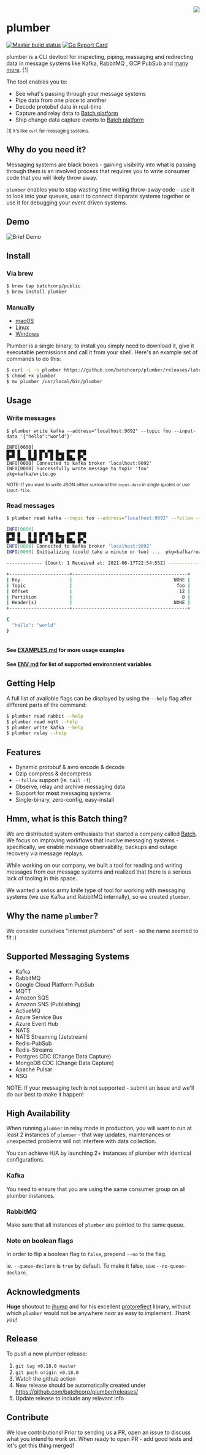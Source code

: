 
<img src="https://github.com/batchcorp/plumber/blob/master/assets/gopher.png?raw=true" align="right" />

plumber
=======

[![Master build status](https://github.com/batchcorp/plumber/workflows/master/badge.svg)](https://github.com/batchcorp/p) [![Go Report Card](https://goreportcard.com/badge/github.com/batchcorp/plumber)](https://goreportcard.com/badge/github.com/batchcorp/plumber)

plumber is a CLI devtool for inspecting, piping, massaging and redirecting data
in message systems like Kafka, RabbitMQ , GCP PubSub and 
[many more](#supported-messaging-systems). \[1]

The tool enables you to:

* See what's passing through your message systems
* Pipe data from one place to another
* Decode protobuf data in real-time
* Capture and relay data to [Batch platform](https://batch.sh)
* Ship change data capture events to [Batch platform](https://batch.sh)

<sub>\[1] It's like `curl` for messaging systems.</sub>

## Why do you need it?

Messaging systems are black boxes - gaining visibility into what is passing
through them is an involved process that requires you to write consumer code
that you will likely throw away.

`plumber` enables you to stop wasting time writing throw-away code - use it to
look into your queues, use it to connect disparate systems together or use it
for debugging your event driven systems.

## Demo

![Brief Demo](./assets/demo.gif)

## Install

### Via brew

```bash
$ brew tap batchcorp/public
$ brew install plumber
```

### Manually

* [macOS](https://github.com/batchcorp/plumber/releases/latest/download/plumber-darwin)
* [Linux](https://github.com/batchcorp/plumber/releases/latest/download/plumber-linux)
* [Windows](https://github.com/batchcorp/plumber/releases/latest/download/plumber-windows.exe)

Plumber is a single binary, to install you simply need to download it, give it executable
permissions and call it from your shell. Here's an example set of commands to do this:

```bash
$ curl -L -o plumber https://github.com/batchcorp/plumber/releases/latest/download/plumber-darwin
$ chmod +x plumber
$ mv plumber /usr/local/bin/plumber
```

## Usage

### Write messages

```
$ plumber write kafka --address="localhost:9092" --topic foo --input-data '{"hello":"world"}'

INFO[0000]
█▀█ █   █ █ █▀▄▀█ █▄▄ █▀▀ █▀█
█▀▀ █▄▄ █▄█ █ ▀ █ █▄█ ██▄ █▀▄
INFO[0000] Connected to kafka broker 'localhost:9092'
INFO[0000] Successfully wrote message to topic 'foo'     pkg=kafka/write.go
```

<sub>NOTE: If you want to write JSON either surround the `input-data` in single
quotes or use `input-file`.

### Read messages

```bash
$ plumber read kafka --topic foo --address="localhost:9092" --follow --json

INFO[0000]
█▀█ █   █ █ █▀▄▀█ █▄▄ █▀▀ █▀█
█▀▀ █▄▄ █▄█ █ ▀ █ █▄█ ██▄ █▀▄
INFO[0000] Connected to kafka broker 'localhost:9092'
INFO[0000] Initializing (could take a minute or two) ...  pkg=kafka/read.go

------------- [Count: 1 Received at: 2021-06-17T22:54:55Z] -------------------

+----------------------+------------------------------------------+
| Key                  |                                     NONE |
| Topic                |                                      foo |
| Offset               |                                       12 |
| Partition            |                                        0 |
| Header(s)            |                                     NONE |
+----------------------+------------------------------------------+

{
  "hello": "world"
}
```

<IMG>


#### See [EXAMPLES.md](https://github.com/batchcorp/plumber/blob/master/EXAMPLES.md) for more usage examples
#### See [ENV.md](https://github.com/batchcorp/plumber/blob/master/ENV.md) for list of supported environment variables

## Getting Help

A full list of available flags can be displayed by using the `--help` flag after
different parts of the command:

```bash
$ plumber read rabbit --help
$ plumber read mqtt --help
$ plumber write kafka --help
$ plumber relay --help
```

## Features

* Dynamic protobuf & avro encode & decode
* Gzip compress & decompress
* `--follow` support (ie. `tail -f`)
* Observe, relay and archive messaging data
* Support for **most** messaging systems
* Single-binary, zero-config, easy-install

## Hmm, what is this Batch thing?

We are distributed system enthusiasts that started a company called
[Batch](https://batch.sh). We focus on improving workflows that involve
messaging systems - specifically, we enable message observability, backups and
outage recovery via message replays.

While working on our company, we built a tool for reading and writing messages
from our message systems and realized that there is a serious lack of tooling
in this space.

We wanted a swiss army knife type of tool for working with messaging systems
(we use Kafka and RabbitMQ internally), so we created `plumber`.

## Why the name `plumber`?

We consider ourselves "internet plumbers" of sort - so the name seemed to fit :)

## Supported Messaging Systems

* Kafka
* RabbitMQ
* Google Cloud Platform PubSub
* MQTT
* Amazon SQS
* Amazon SNS (Publishing)
* ActiveMQ
* Azure Service Bus
* Azure Event Hub
* NATS
* NATS Streaming (Jetstream) 
* Redis-PubSub
* Redis-Streams
* Postgres CDC (Change Data Capture)
* MongoDB CDC (Change Data Capture)
* Apache Pulsar
* NSQ

NOTE: If your messaging tech is not supported - submit an issue and we'll do
our best to make it happen!

## High Availability
When running `plumber` in relay mode in production, you will want to run at
least 2 instances of `plumber` - that way updates, maintenances or unexpected
problems will not interfere with data collection.

You can achieve H/A by launching 2+ instances of plumber with identical 
configurations.

### Kafka
You need to ensure that you are using the same consumer group on all plumber
instances.

### RabbitMQ
Make sure that all instances of `plumber` are pointed to the same queue.

### Note on boolean flags
In order to flip a boolean flag to `false`, prepend `--no` to the flag.

ie. `--queue-declare` is `true` by default. To make it false, use `--no-queue-declare`.

## Acknowledgments

**Huge** shoutout to [jhump](https://github.com/jhump) and for his excellent
[protoreflect](https://github.com/jhump/protoreflect) library, without which
`plumber` would not be anywhere *near* as easy to implement. _Thank you!_

## Release

To push a new plumber release:

1. `git tag v0.18.0 master`
1. `git push origin v0.18.0`
1. Watch the github action
1. New release should be automatically created under https://github.com/batchcorp/plumber/releases/
1. Update release to include any relevant info

## Contribute

We love contributions! Prior to sending us a PR, open an issue to discuss what
you intend to work on. When ready to open PR - add good tests and let's get this
thing merged!
